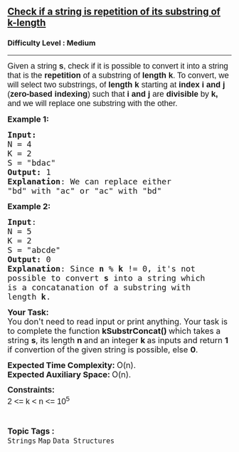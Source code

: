 <h2><a href="https://www.geeksforgeeks.org/problems/check-if-a-string-is-repetition-of-its-substring-of-k-length3302/1">Check if a string is repetition of its substring of k-length</a></h2><h3>Difficulty Level : Medium</h3><hr><div class="problems_problem_content__Xm_eO"><p><span style="font-family: arial, helvetica, sans-serif;"><span style="font-size: 18px;">Given a string <strong>s</strong>, check if it is possible to convert it into a string that is the <strong>repetition </strong>of a substring of <strong>length k</strong>. To convert, we will select two <span class="wiseone-analysis-result wiseone-analysis-result-entity wiseone-analysis-result-repeat">substrings</span>,&nbsp;</span></span><span style="font-family: arial, helvetica, sans-serif; font-size: 18px;">of&nbsp;</span><strong style="font-family: arial, helvetica, sans-serif; font-size: 18px;">length k&nbsp;</strong><span style="font-family: arial, helvetica, sans-serif; font-size: 18px;">starting at&nbsp;</span><strong style="font-family: arial, helvetica, sans-serif; font-size: 18px;">index i and j </strong><span style="font-family: arial, helvetica, sans-serif; font-size: 18px;">(</span><strong style="font-family: arial, helvetica, sans-serif; font-size: 18px;"><span class="wiseone-analysis-result wiseone-analysis-result-entity">zero-based indexing</span></strong><span style="font-family: arial, helvetica, sans-serif; font-size: 18px;">) such that&nbsp;</span><strong style="font-family: arial, helvetica, sans-serif; font-size: 18px;">i and j</strong><span style="font-family: arial, helvetica, sans-serif; font-size: 18px;"> are </span><strong style="font-family: arial, helvetica, sans-serif; font-size: 18px;">divisible&nbsp;</strong><span style="font-family: arial, helvetica, sans-serif; font-size: 18px;">by&nbsp;</span><strong style="font-family: arial, helvetica, sans-serif; font-size: 18px;">k, </strong><span style="font-family: arial, helvetica, sans-serif;"><span style="font-size: 18px;">and we will replace one <span class="wiseone-analysis-result wiseone-analysis-result-entity wiseone-analysis-result-repeat">substring</span> with the other.</span></span></p>
<p><span style="font-size: 18px;"><strong>Example 1:</strong></span></p>
<pre><span style="font-size: 18px;"><strong>Input:</strong>
N = 4<br>K = 2<br>S = "bdac"
<strong>Output:</strong> 1
<strong>Explanation</strong>: We can replace either
"bd" with "ac" or "ac" with "bd"
</span></pre>
<p><span style="font-size: 18px;"><strong>Example 2:</strong></span></p>
<pre><span style="font-size: 18px;"><strong>Input</strong>: 
N = 5<br>K = 2<br>S = "abcde"
<strong>Output:</strong> 0
<strong>Explanation</strong>: Since <strong>n</strong> % <strong>k</strong> != 0, it's not 
possible to convert <strong>s</strong> into a string which
is a <span class="wiseone-analysis-result wiseone-analysis-result-entity">concatanation</span> of a <span class="wiseone-analysis-result wiseone-analysis-result-entity wiseone-analysis-result-repeat">substring</span> with 
length <strong>k</strong>.</span>
</pre>
<p><span style="font-size: 18px;"><strong>Your Task:</strong><br>You don't need to read input or print anything. Your task is to complete the function&nbsp;<strong>kSubstrConcat()&nbsp;</strong>which takes a string <strong>s</strong>, its length <strong>n </strong>and an integer <strong>k </strong>as inputs and return <strong>1</strong> if convertion of the given string is possible, else <strong>0</strong>.</span></p>
<p><span style="font-size: 18px;"><strong><span class="wiseone-analysis-result wiseone-analysis-result-entity">Expected Time</span> Complexity:&nbsp;</strong><span class="wiseone-analysis-result wiseone-analysis-result-entity">O(n)</span>.<br><strong>Expected Auxiliary Space:&nbsp;</strong><span class="wiseone-analysis-result wiseone-analysis-result-entity wiseone-analysis-result-repeat">O(n)</span>.</span></p>
<p><span style="font-size: 18px;"><span style="font-family: arial,helvetica,sans-serif;"><strong>Constraints:</strong></span></span><br><span style="font-size: 18px;"><span style="font-family: arial,helvetica,sans-serif;">2 &lt;= k &lt; n &lt;= 10<sup>5</sup></span></span></p></div><br><p><span style=font-size:18px><strong>Topic Tags : </strong><br><code>Strings</code>&nbsp;<code>Map</code>&nbsp;<code>Data Structures</code>&nbsp;